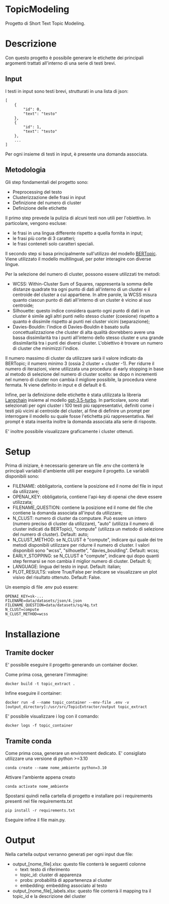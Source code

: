 # TopicModeling
Progetto di Short Text Topic Modeling.

# Descrizione
Con questo progetto è possibile generare le etichette dei principali argomenti trattati all'interno di una serie di testi brevi.

## Input
I testi in input sono testi brevi, strutturati in una lista di json:
```
[
    {
        "id": 0,
        "text": "testo"
    },
    {
        "id": 1,
        "text": "testo"
    },
    ...
]
```

Per ogni insieme di testi in input, è presente una domanda associata.

## Metodologia
Gli step fondamentali del progetto sono:
- Preprocessing del testo
- Clusterizzazione delle frasi in input
- Definizione del numero di cluster
- Definizione delle etichette

Il primo step prevede la pulizia di alcuni testi non utili per l'obiettivo. In particolare, vengono escluse:
- le frasi in una lingua differente rispetto a quella fornita in input;
- le frasi più corte di 3 caratteri;
- le frasi conteneti solo caratteri speciali.

Il secondo step si basa principalmente sull'utilizzo del  modello [BERTopic](https://maartengr.github.io/BERTopic/index.html). Viene utilizzato il modello multilingual, per poter interagire con diverse lingue. 

Per la selezione del numero di cluster, possono essere utilizzati tre metodi:
- WCSS: Within-Cluster Sum of Squares, rappresenta la somma delle distanze quadrate tra ogni punto di dati all'interno di un cluster e il centroide del cluster a cui appartiene. In altre parole, la WCSS misura quanto ciascun punto di dati all'interno di un cluster è vicino al suo centroide;
- Silhouette: questo indice considera quanto ogni punto di dati in un cluster è simile agli altri punti nello stesso cluster (coesione) rispetto a quanto è dissimile rispetto ai punti nei cluster vicini (separazione);
- Davies-Bouldin:  l'indice di Davies-Bouldin è basato sulla concettualizzazione che cluster di alta qualità dovrebbero avere una bassa dissimilarità tra i punti all'interno dello stesso cluster e una grande dissimilarità tra i punti dei diversi cluster. L'obiettivo è trovare un numero di cluster che minimizzi l'indice.

Il numero massimo di cluster da utilizzare sarà il valore indicato da BERTopic; il numero minimo 3 (ossia 2 cluster + cluster -1). Per ridurre il numero di iterazioni, viene utilizzata una procedura di early stopping in base al metodo di selezione del numero di cluster scelto: se dopo n incrementi nel numero di cluster non cambia il migliore possibile, la procedura viene fermata. N viene definito in input e di default è 6.

Infine, per la definizione delle etichette è stata utilizzata la libreria [Langchain](https://python.langchain.com/docs/get_started/introduction) insieme al modello [gpt-3.5-turbo](https://platform.openai.com/docs/models/gpt-3-5). In particolare, sono stati selezionati per ogni cluster i 100 testi più rappresentativi, definiti come i testi più vicini al centroide del cluster, al fine di definire un prompt per interrogare il modello su quale fosse l'etichetta più rappresentativa. Nel prompt è stata inserita inoltre la domanda associata alla serie di risposte. 

E' inoltre possibile visualizzare graficamente i cluster ottenuti.

# Setup

Prima di iniziare, è necessario generare un file .env che conterrà le principali variabili d'ambiente utili per eseguire il progetto. Le variabili disponibili sono:
- FILENAME: obbligatoria, contiene la posizione ed il nome del file in input da utilizzare;
- OPENAI_KEY: obbligatoria, contiene l'api-key di openai che deve essere utilizzata;
- FILENAME_QUESTION: contiene la posizione ed il nome del file che contiene la domanda associata all'input da utilizzare;
- N_CLUST: numero di cluster da computare. Può essere un intero (numero preciso di cluster da utilizzare), "auto" (utilizza il numero di cluster indicati da BERTopic), "compute" (utilizza un metodo di selezione del numero di cluster). Default: auto;
- N_CLUST_METHOD: se N_CLUST è "compute", indicare qui quale dei tre metodi disponibili utilizzare per ridurre il numero di cluster. I valori disponibili sono "wcss", "silhouette", "davies_boulding". Default: wcss;
- EARLY_STOPPING: se N_CLUST è "compute", indicare qui dopo quanti step fermarsi se non cambia il miglior numero di cluster. Default: 6;
- LANGUAGE: lingua del testo in input. Default: italian;
- PLOT_RESULTS: valore True/False per indicare se visualizzare un plot visivo del risultato ottenuto. Default: False.

Un esempio di file .env può essere:
```
OPENAI_KEY=sk-...
FILENAME=data/datasets/json/4.json
FILENAME_QUESTION=data/datasets/sq/4q.txt	 
N_CLUST=compute
N_CLUST_METHOD=wcss	
```

# Installazione

## Tramite docker
E' possibile eseguire il progetto generando un container docker.

Come prima cosa, generare l'immagine:

```docker build -t topic_extract . ```

Infine eseguire il container:

```docker run -d --name topic_container --env-file .env -v [output_directory]:/usr/src/TopicExtractor/output topic_extract```

E' possibile visualizzare i log con il comando:

```docker logs -f topic_container```

## Tramite conda
Come prima cosa, generare un environment dedicato. E' consigliato utilizzare una versione di python >=3.10

```conda create --name nome_ambiente python=3.10```

Attivare l'ambiente appena creato
 
``` conda activate nome_ambiente ```

Spostarsi quindi nella cartella di progetto e installare poi i requirements presenti nel file requirements.txt

``` pip install -r requirements.txt ```

Eseguire infine il file main.py.

# Output
Nella cartella output verranno generati per ogni input due file:
- output_[nome_file].xlsx: questo file conterrà le seguenti colonne
    - text: testo di riferimento
    - topic_id: cluster di apparenza
    - probs: probabilità di appartenenza al cluster
    - embedding: embedding associato al testo
- output_[nome_file]_labels.xlsx: questo file conterrà il mapping tra il topic_id e la descrizione del cluster
